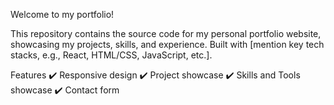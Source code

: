 Welcome to my portfolio! 

This repository contains the source code for my personal portfolio website, showcasing my projects, skills, and experience. Built with [mention key tech stacks, e.g., React, HTML/CSS, JavaScript, etc.].

Features
✔️ Responsive design
✔️ Project showcase
✔️ Skills and Tools showcase
✔️ Contact form
